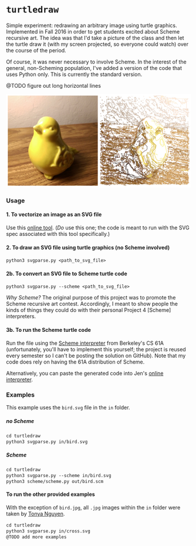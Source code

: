 # `turtledraw`
Simple experiment: redrawing an arbitrary image using turtle graphics. Implemented in Fall 2016 in order to get students excited about Scheme recursive art. The idea was that I'd take a picture of the class and then let the turtle draw it (with my screen projected, so everyone could watch) over the course of the period.

Of course, it was never necessary to involve Scheme. In the interest of the general, non-Scheming population, I've added a version of the code that uses Python only. This is currently the standard version.

@TODO figure out long horizontal lines

![bird](out/bird.jpg)

### Usage
#### 1. To vectorize an image as an SVG file
Use this [online tool](https://www.vectorizer.io/). (_Do_ use this one; the code is meant to run with the SVG spec associated with this tool specifically.)

#### 2. To draw an SVG file using turtle graphics (no Scheme involved)
```
python3 svgparse.py <path_to_svg_file>
```

#### 2b. To convert an SVG file to Scheme turtle code
```
python3 svgparse.py --scheme <path_to_svg_file>
```

_Why Scheme?_ The original purpose of this project was to promote the Scheme recursive art contest. Accordingly, I meant to show people the kinds of things they could do with their personal Project 4 [Scheme] interpreters.

#### 3b. To run the Scheme turtle code
Run the file using the [Scheme interpreter](https://inst.eecs.berkeley.edu/~cs61a/sp17/proj/scheme/) from Berkeley's CS 61A (unfortunately, you'll have to implement this yourself; the project is reused every semester so I can't be posting the solution on GitHub). Note that my code does rely on having the 61A distribution of Scheme.

Alternatively, you can paste the generated code into Jen's [online interpreter](https://scheme.cs61a.org/).

### Examples
This example uses the `bird.svg` file in the `in` folder.

##### _no Scheme_
```
cd turtledraw
python3 svgparse.py in/bird.svg
```

##### _Scheme_
```
cd turtledraw
python3 svgparse.py --scheme in/bird.svg
python3 scheme/scheme.py out/bird.scm
```

#### To run the other provided examples
With the exception of `bird.jpg`, all `.jpg` images within the `in` folder were taken by [Tonya Nguyen](https://tonyanguyen.github.io/).
```
cd turtledraw
python3 svgparse.py in/cross.svg
@TODO add more examples
```
